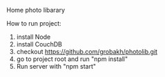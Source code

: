 Home photo libarary

How to run project:

1. install Node
2. install CouchDB
3. checkout https://github.com/grobakh/photolib.git
4. go to project root and run "npm install"
5. Run server with "npm start"